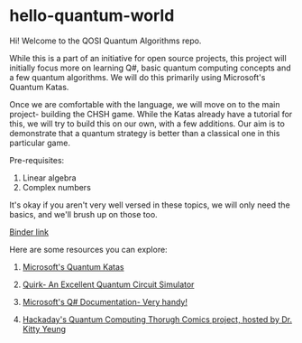 # hello-quantum-world

Hi! Welcome to the QOSI Quantum Algorithms repo.

While this is a part of an initiative for open source projects, this project will initially focus more on learning Q#, basic quantum computing concepts and a few quantum algorithms. We will do this primarily using Microsoft's Quantum Katas.

Once we are comfortable with the language, we will move on to the main project- building the CHSH game. While the Katas already have a tutorial for this, we will try to build this on our own, with a few additions. Our aim is to demonstrate that a quantum strategy is better than a classical one in this particular game.

Pre-requisites:
1. Linear algebra
2. Complex numbers

It's okay if you aren't very well versed in these topics, we will only need the basics, and we'll brush up on those too.

[Binder link](https://mybinder.org/v2/gh/ayushidubal/hello-quantum-world.git/master?filepath=Python_Host.ipynb)

Here are some resources you can explore:

1. [Microsoft's Quantum Katas](https://github.com/Microsoft/QuantumKatas/)

2. [Quirk- An Excellent Quantum Circuit Simulator](https://algassert.com/quirk#circuit=%7B%22cols%22:[]%7D)

3. [Microsoft's Q# Documentation- Very handy!](https://docs.microsoft.com/en-gb/quantum/)

4. [Hackaday's Quantum Computing Thorugh Comics project, hosted by Dr. Kitty Yeung](https://hackaday.io/project/168554-quantum-computing-through-comics)
